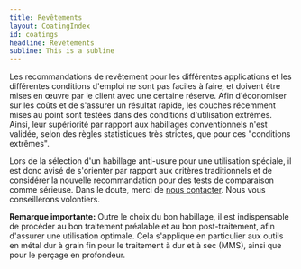 ```yaml
---
title: Revêtements
layout: CoatingIndex
id: coatings
headline: Revêtements
subline: This is a subline
---
```

Les recommandations de revêtement pour les différentes applications et les différentes conditions d'emploi ne sont pas faciles à faire, et doivent être mises en œuvre par le client avec une certaine réserve. Afin d'économiser sur les coûts et de s'assurer un résultat rapide, les couches récemment mises au point sont testées dans des conditions d'utilisation extrêmes. Ainsi, leur supériorité par rapport aux habillages conventionnels n'est validée, selon des règles statistiques très strictes, que pour ces "conditions extrêmes".

Lors de la sélection d'un habillage anti-usure pour une utilisation spéciale, il est donc avisé de s'orienter par rapport aux critères traditionnels et de considérer la nouvelle recommandation pour des tests de comparaison comme sérieuse. Dans le doute, merci de [nous contacter](/fr/contact). Nous vous conseillerons volontiers.

__Remarque importante:__ Outre le choix du bon habillage, il est indispensable de procéder au bon traitement préalable et au bon post-traitement, afin d'assurer une utilisation optimale. Cela s'applique en particulier aux outils en métal dur à grain fin pour le traitement à dur et à sec (MMS), ainsi que pour le perçage en profondeur.
